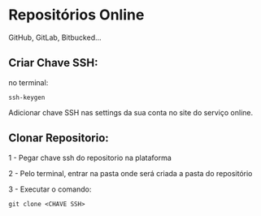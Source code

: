 Repositórios Online
===================
GitHub, GitLab, Bitbucked...

Criar Chave SSH:
----------------

no terminal:

    ssh-keygen

Adicionar chave SSH nas settings da sua conta no site do serviço online.

Clonar Repositorio:
-------------------

1 - Pegar chave ssh do repositorio na plataforma

2 - Pelo terminal, entrar na pasta onde será criada a pasta do repositório

3 - Executar o comando:
    
    git clone <CHAVE SSH>
